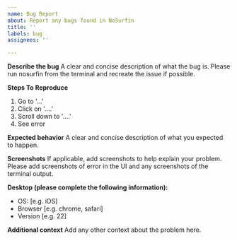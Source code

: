 ```yaml
---
name: Bug Report
about: Report any bugs found in NoSurfin
title: ''
labels: bug
assignees: ''

---
```


**Describe the bug**
A clear and concise description of what the bug is. Please run nosurfin from the terminal and recreate the issue if possible.

**Steps To Reproduce**
1. Go to '...'
2. Click on '....'
3. Scroll down to '....'
4. See error

**Expected behavior**
A clear and concise description of what you expected to happen.

**Screenshots**
If applicable, add screenshots to help explain your problem. Please add screenshots of error in the UI and any screenshots of the terminal output.

**Desktop (please complete the following information):**
 - OS: [e.g. iOS]
 - Browser [e.g. chrome, safari]
 - Version [e.g. 22]

**Additional context**
Add any other context about the problem here.
